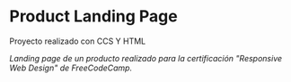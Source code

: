 # Product Landing Page

Proyecto realizado con CCS Y HTML

*Landing page de un producto realizado para la certificación "Responsive Web Design" de FreeCodeCamp.*

